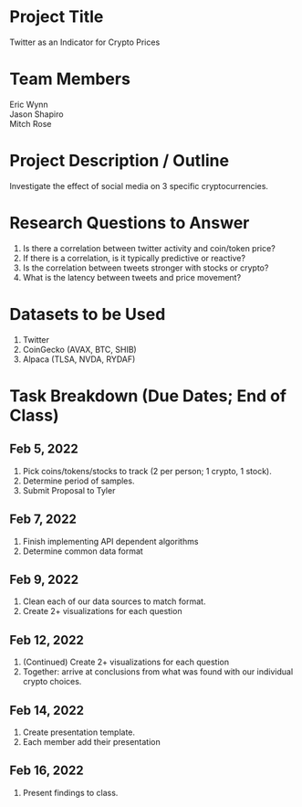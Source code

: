 # Project Title

Twitter as an Indicator for Crypto Prices

# Team Members

Eric Wynn  
Jason Shapiro  
Mitch Rose

# Project Description / Outline

Investigate the effect of social media on 3 specific cryptocurrencies.

# Research Questions to Answer

1. Is there a correlation between twitter activity and coin/token price?
1. If there is a correlation, is it typically predictive or reactive?
1. Is the correlation between tweets stronger with stocks or crypto?
1. What is the latency between tweets and price movement?

# Datasets to be Used

1. Twitter
1. CoinGecko (AVAX, BTC, SHIB)
1. Alpaca (TLSA, NVDA, RYDAF)

# Task Breakdown (Due Dates; End of Class)

## Feb 5, 2022

1. Pick coins/tokens/stocks to track (2 per person; 1 crypto, 1 stock).
1. Determine period of samples.
1. Submit Proposal to Tyler

## Feb 7, 2022

1. Finish implementing API dependent algorithms
1. Determine common data format

## Feb 9, 2022

1. Clean each of our data sources to match format.
1. Create 2+ visualizations for each question

## Feb 12, 2022

1. (Continued) Create 2+ visualizations for each question
1. Together: arrive at conclusions from what was found with our individual crypto choices.

## Feb 14, 2022

1. Create presentation template.
1. Each member add their presentation

## Feb 16, 2022

1. Present findings to class.
